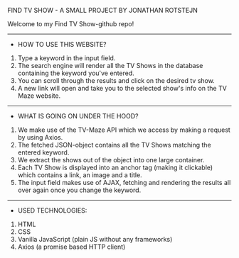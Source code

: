 FIND TV SHOW - A SMALL PROJECT BY JONATHAN ROTSTEJN

Welcome to my Find TV Show-github repo!


------------------------------------------------------------------------------------------------------------------


- HOW TO USE THIS WEBSITE?
1) Type a keyword in the input field.
2) The search engine will render all the TV Shows in the database containing the keyword you've entered.
3) You can scroll through the results and click on the desired tv show.
4) A new link will open and take you to the selected show's info on the TV Maze website.


------------------------------------------------------------------------------------------------------------------


- WHAT IS GOING ON UNDER THE HOOD?
1) We make use of the TV-Maze API which we access by making a request by using Axios.
2) The fetched JSON-object contains all the TV Shows matching the entered keyword. 
3) We extract the shows out of the object into one large container. 
4) Each TV Show is displayed into an anchor tag (making it clickable) which contains a link, an image and a title.
5) The input field makes use of AJAX, fetching and rendering the results all over again once you change the keyword.


------------------------------------------------------------------------------------------------------------------


- USED TECHNOLOGIES:
1) HTML
2) CSS
3) Vanilla JavaScript    (plain JS without any frameworks)
4) Axios                 (a promise based HTTP client)